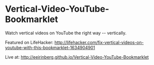 Vertical-Video-YouTube-Bookmarklet
==================================

Watch vertical videos on YouTube the right way -- vertically.

Featured on LifeHacker: http://lifehacker.com/fix-vertical-videos-on-youtube-with-this-bookmarklet-1634904901

Live at: http://eeirinberg.github.io/Vertical-Video-YouTube-Bookmarklet
